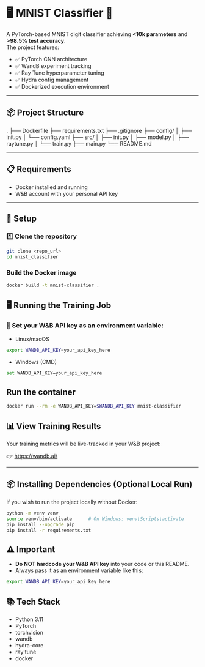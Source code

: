 # 🖥️ MNIST Classifier 🚀

A PyTorch-based MNIST digit classifier achieving **<10k parameters** and **>98.5% test accuracy**.  
The project features:
- ✅ PyTorch CNN architecture
- ✅ WandB experiment tracking
- ✅ Ray Tune hyperparameter tuning
- ✅ Hydra config management
- ✅ Dockerized execution environment

---

## 📦 Project Structure
.
├── Dockerfile
├── requirements.txt
├── .gitignore
├── config/
│ ├── init.py
│ └── config.yaml
├── src/
│ ├── init.py
│ ├── model.py
│ ├── raytune.py
│ └── train.py
├── main.py
└── README.md

---

## 📋 Requirements

- Docker installed and running
- W&B account with your personal API key

---

## 🔧 Setup

### 1️⃣ Clone the repository

```bash
git clone <repo_url>
cd mnist_classifier
```

### Build the Docker image
```bash
docker build -t mnist-classifier .
```

## 🖥️ Running the Training Job
### 🚨 Set your W&B API key as an environment variable:

- Linux/macOS
```bash
export WANDB_API_KEY=your_api_key_here
```

- Windows (CMD)
```bash 
set WANDB_API_KEY=your_api_key_here
```

## Run the container 
```bash
docker run --rm -e WANDB_API_KEY=$WANDB_API_KEY mnist-classifier
```

## 📊 View Training Results

Your training metrics will be live-tracked in your W&B project:

👉 https://wandb.ai/

---

## 📦 Installing Dependencies (Optional Local Run)

If you wish to run the project locally without Docker:

```bash
python -m venv venv
source venv/bin/activate      # On Windows: venv\Scripts\activate
pip install --upgrade pip
pip install -r requirements.txt
```

## ⚠️ Important

- **Do NOT hardcode your W&B API key** into your code or this README.
- Always pass it as an environment variable like this:

```bash
export WANDB_API_KEY=your_api_key_here
```

## 📚 Tech Stack
- Python 3.11
- PyTorch
- torchvision
- wandb
- hydra-core
- ray tune
- docker


 
